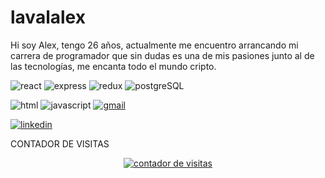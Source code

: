 # lavalalex
Hi soy Alex, tengo 26 años, actualmente me encuentro arrancando mi carrera de programador que sin dudas es una de mis pasiones junto al de las tecnologías, me encanta todo el mundo cripto.

![react](https://img.shields.io/badge/REACT-61DAFB?style=for-the-badge&logo=React&logoColor=black)
![express](https://img.shields.io/badge/EXPRESS-000000?style=for-the-badge&logo=Express&logoColor=white)
![redux](https://img.shields.io/badge/REDUX-764ABC?style=for-the-badge&logo=Redux&logoColor=black)
![postgreSQL](https://img.shields.io/badge/PostgreSQL-4169E1?style=for-the-badge&logo=PostgreSQL&logoColor=black)



![html](https://img.shields.io/badge/HTML-E34F26?style=for-the-badge&logo=Html&logoColor=black)
![javascript](https://img.shields.io/badge/JAVASCRIPT-F7DF1E?style=for-the-badge&logo=JavaScript&logoColor=black)
[![gmail](https://img.shields.io/badge/Gmail-EA4335?style=for-the-badge&logo=Gmail&logoColor=white)](mailto:lavalalexander@gmail.com)

[![linkedin](https://img.shields.io/badge/LinkedIn-0A66C2?style=for-the-badge&logo=LinkedIn&logoColor=white)](https://www.linkedin.com/in/lavalalex/)



CONTADOR DE VISITAS
<!-- Contador de visitas -->
<center><a href="http://www.websmultimedia.com/contador-de-visitas-gratis" title="Contador De Visitas Gratis">
<img style="border: 0px solid; display: inline;" alt="contador de visitas" src="http://www.websmultimedia.com/contador-de-visitas.php?id=305468"></a><br></center>
<!-- Fin Contador de visitas -->
